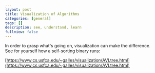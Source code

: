 ```yaml
---
layout: post
title: Visualization of Algorithms
categories: [general]
tags: []
description: see, understand, learn
fullview: false
---
```


In order to grasp what's going on, visualization can make the difference. See for yourself how a self-sorting binary runs:

[https://www.cs.usfca.edu/~galles/visualization/AVLtree.html](https://www.cs.usfca.edu/~galles/visualization/AVLtree.html)
